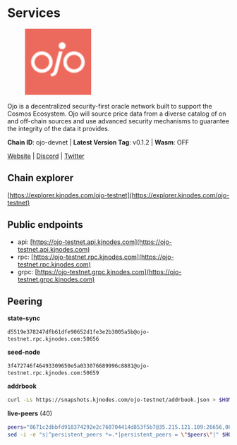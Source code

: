 # Services

<figure><img src="https://raw.githubusercontent.com/kj89/cosmos-images/main/logos/ojo.png" width="150" alt=""><figcaption></figcaption></figure>

Ojo is a decentralized security-first oracle network built  to support the Cosmos Ecosystem. Ojo will source price data  from a diverse catalog of on and off-chain sources and use  advanced security mechanisms to guarantee the integrity of the data it provides.

**Chain ID**: ojo-devnet | **Latest Version Tag**: v0.1.2 | **Wasm**: OFF

[Website](https://ojo.network) | [Discord](https://discord.gg/fd8Yrex8nC) | [Twitter](https://twitter.com/ojo_network)




## Chain explorer
[https://explorer.kjnodes.com/ojo-testnet](https://explorer.kjnodes.com/ojo-testnet)

## Public endpoints

* api: [https://ojo-testnet.api.kjnodes.com](https://ojo-testnet.api.kjnodes.com)
* rpc: [https://ojo-testnet.rpc.kjnodes.com](https://ojo-testnet.rpc.kjnodes.com)
* grpc: [https://ojo-testnet.grpc.kjnodes.com](https://ojo-testnet.grpc.kjnodes.com)

## Peering

**state-sync**

```text
d5519e378247dfb61dfe90652d1fe3e2b3005a5b@ojo-testnet.rpc.kjnodes.com:50656
```

**seed-node**

```text
3f472746f46493309650e5a033076689996c8881@ojo-testnet.rpc.kjnodes.com:50659
```

**addrbook**
```bash
curl -Ls https://snapshots.kjnodes.com/ojo-testnet/addrbook.json > $HOME/.ojo/config/addrbook.json
```

**live-peers** (40)
```bash
peers="8671c2dbbfd918374292e2c760704414d853f5b7@35.215.121.109:26656,06f673591d9302c2beab5130b77bbb0a6a69364d@116.202.227.117:50656,34a4c8433adfc4bf0df7c085ce58ed48664fbdc1@85.10.193.246:31656,3de750927e66b01bb566c1c189beeb43b7cde73f@213.239.216.252:47656,3c6384ae2a167912a5ace2f5f8e38afc559715f0@75.119.156.88:26656,315350f9d96426d4a025dbdecae84ceca64d1638@95.217.40.230:56656,f6d6e625759814e157457a5889961e02dba26ba6@65.109.92.240:37096,f474a520009496972515f843cdb835fc7d663779@65.109.23.114:21656,d5b2ae8815b09a30ab253957f7eca052dde3101d@65.108.9.164:24656,d5519e378247dfb61dfe90652d1fe3e2b3005a5b@65.109.68.190:50656,1145755896d6a3e9df2f130cc2cbd223cdb206f0@209.145.53.163:29656,f4663c5df8ee2e2b6e1cc6a9d7ad09687a27e08c@68.183.32.158:26656,b6b4a4c720c4b4a191f0c5583cc298b545c330df@65.109.28.219:21656,a23cc4cbb09108bc9af380083108262454539aeb@35.215.116.65:26656,978cf9aca38f819fd8189272379fc3c2ae2682a8@213.239.218.210:56656,67a1f07c7743d9bec92e11faad5bffe9bc08a178@130.185.119.243:50656,5a36595613f189a3c1096729897fb02be0a8c15e@89.117.50.187:28656,725988cccb088855f4fd5a1548aaa08b7bafec96@65.108.43.58:27675,8f414276a2cb7a97d37a3e126c186972e1968039@65.108.4.233:56656,8a8b9a8a58c922a7693715100710697ec69b1478@65.109.92.235:11086,3a2c9a7631c26006a5d1943c004ab2da8c04d7b7@5.161.201.79:26656,b16d876c443850cd358596790411b835d3f1735b@95.214.53.46:35656,fb45d68ce227d2bd3b112d26d27341faebc3736e@78.46.61.117:03656,3c8b9cf60b33bdd8b41db6d8af1009e91e14afc8@5.78.67.243:26656,11bb322f6396a1ca67717cf162385ed250503e28@154.12.253.123:36656,7416a65de3cc548a537dbb8bdf93dbd83fe401d2@78.107.234.44:26656,108037355c949c6fb4d7618f5ae04cbdc66c3362@65.108.206.96:27656,1b5c5927e6e3685b3e9fc278ca4c9d7002d4cc10@65.21.134.250:26656,5c2a752c9b1952dbed075c56c600c3a79b58c395@95.214.52.139:27226,b0968b57bcb5e527230ef3cfa3f65d5f1e4647dd@35.212.224.95:26656,9f53e51449968bb2d2faad15dc4220757c4c33cd@213.239.215.77:47656,d9df87e2e26db62ef4014ce6e8705ee11bda304f@176.124.220.21:4669,dd55e293588003da8cd6cf56a0e6c6cdab1f6e75@176.37.119.156:26694,9bcec17faba1b8f6583d37103f20bd9b968ac857@38.146.3.230:21656,16738162b57072507fb436fd99d906909c126b2f@65.108.232.238:17656,7186f24ace7f4f2606f56f750c2684d387dc39ac@65.108.231.124:12656,9ea0473b3684dbf1f2cf194f69f746566dab6760@78.46.99.50:22656,f6f9a074987ec9ed45f3a53cbd54e0f358a8648f@75.119.159.226:60656,e2e2ddece5e7f0aa4c3e47a6738a92aa1713ca73@67.217.57.70:26656,cb706ebe1d7a1f1d3e281bf46a78d84251f50810@95.216.14.72:26656"
sed -i -e "s|^persistent_peers *=.*|persistent_peers = \"$peers\"|" $HOME/.ojo/config/config.toml
```
